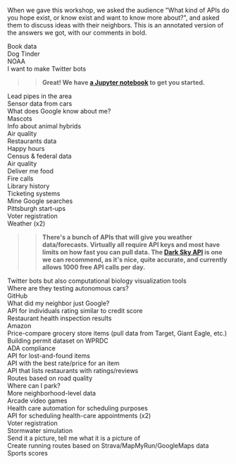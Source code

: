 When we gave this workshop, we asked the audience "What kind of APIs do you hope exist, or know exist and want to know more about?", and asked them to discuss ideas with their neighbors. This is an annotated version of the answers we got, with our comments in bold.  
  
  
Book data  
Dog Tinder  
NOAA  
I want to make Twitter bots  
>> **Great! We have [a Jupyter notebook](https://github.com/WPRDC/api-training/blob/master/twitter_bot_demo.ipynb) to get you started.**  

Lead pipes in the area  
Sensor data from cars  
What does Google know about me?  
Mascots  
Info about animal hybrids  
Air quality  
Restaurants data  
Happy hours  
Census & federal data  
Air quality  
Deliver me food  
Fire calls  
Library history  
Ticketing systems  
Mine Google searches  
Pittsburgh start-ups  
Voter registration  
Weather (x2)  
>> **There's a bunch of APIs that will give you weather data/forecasts. Virtually all require API keys and most have limits on how fast you can pull data. The [Dark Sky API](https://darksky.net/dev) is one we can recommend, as it's nice, quite accurate, and currently allows 1000 free API calls per day.**  

Twitter bots but also computational biology visualization tools  
Where are they testing autonomous cars?  
GitHub  
What did my neighbor just Google?  
API for individuals rating similar to credit score  
Restaurant health inspection results  
Amazon  
Price-compare grocery store items (pull data from Target, Giant Eagle, etc.)  
Building permit dataset on WPRDC  
ADA compliance  
API for lost-and-found items  
API with the best rate/price for an item  
API that lists restaurants with ratings/reviews  
Routes based on road quality  
Where can I park?  
More neighborhood-level data  
Arcade video games  
Health care automation for scheduling purposes  
API for scheduling health-care appointments (x2)  
Voter registration  
Stormwater simulation  
Send it a picture, tell me what it is a picture of  
Create running routes based on Strava/MapMyRun/GoogleMaps data  
Sports scores  
